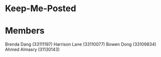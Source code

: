 # Keep-Me-Posted

# Members
Brenda Dang (33111197)
Harrison Lane (33110077)
Bowen Dong (33109834)
Ahmed Almasry (31130143)